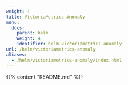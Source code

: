 ```yaml
---
weight: 4
title: VictoriaMetrics Anomaly
menu:
  docs:
    parent: helm
    weight: 4
    identifier: helm-victoriametrics-anomaly
url: /helm/victoriametrics-anomaly
aliases:
  - /helm/victoriametrics-anomaly/index.html
---
```

{{% content "README.md" %}}
